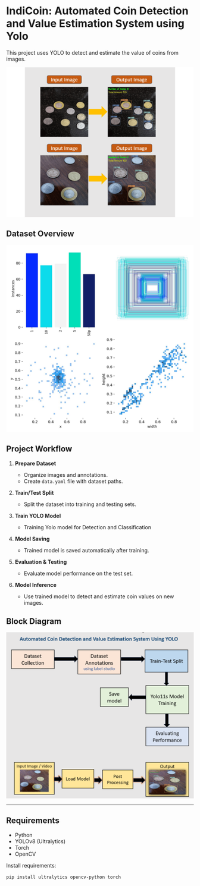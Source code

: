 
# IndiCoin: Automated Coin Detection and  Value Estimation System using Yolo


This project uses YOLO to detect and estimate the value of coins from images.

![Output Prediction](images/result1.png)


## Dataset Overview

![Dataset Annotation Overview](data/labels.jpg)

## Project Workflow

1. **Prepare Dataset**
   - Organize images and annotations.
   - Create `data.yaml` file with dataset paths.

2. **Train/Test Split**
   - Split the dataset into training and testing sets.

3. **Train YOLO Model**
   - Training Yolo model for Detection and Classification

4. **Model Saving**
   - Trained model is saved automatically after training.

5. **Evaluation & Testing**
   - Evaluate model performance on the test set.

6. **Model Inference**
   - Use trained model to detect and estimate coin values on new images.

## Block Diagram

![Block Diagram](images/Block_Diagram.png)

---

## Requirements

- Python
- YOLOv8 (Ultralytics)
- Torch
- OpenCV

Install requirements:
```bash
pip install ultralytics opencv-python torch
```



